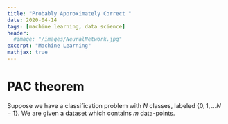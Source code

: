 ```yaml
---
title: "Probably Approximately Correct "
date: 2020-04-14
tags: [machine learning, data science]
header:
  #image: "/images/NeuralNetwork.jpg"
excerpt: "Machine Learning"
mathjax: true
---
```




# PAC theorem

Suppose we have a classification problem with $N$ classes, labeled $\{0,1,\ldots N-1\}$. We are given a dataset which contains $m$ data-points.
